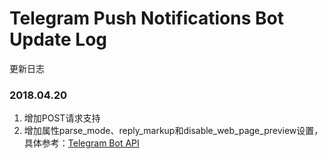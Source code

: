 # Telegram Push Notifications Bot Update Log
更新日志

### 2018.04.20

1. 增加POST请求支持
2. 增加属性parse_mode、reply_markup和disable_web_page_preview设置，具体参考：[Telegram Bot API](https://core.telegram.org/bots/api#sendmessage)
